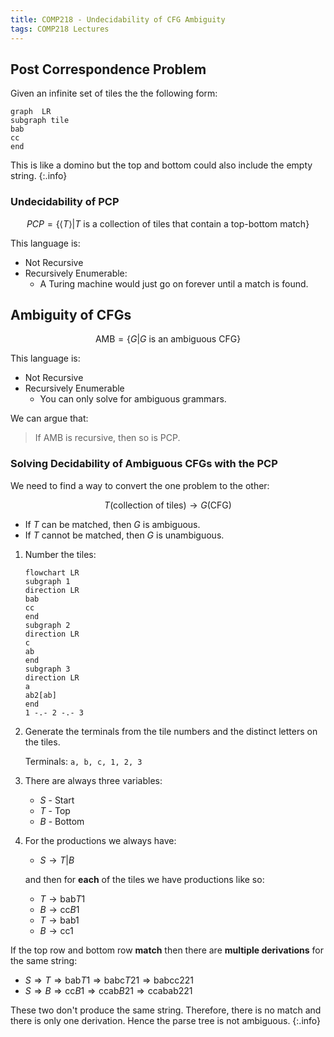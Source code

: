 ```yaml
---
title: COMP218 - Undecidability of CFG Ambiguity
tags: COMP218 Lectures
---
```


## Post Correspondence Problem
Given an infinite set of tiles the the following form:

```mermaid
graph  LR
subgraph tile
bab
cc
end
```

This is like a domino but the top and bottom could also include the empty string.
{:.info}

### Undecidability of PCP

$$
PCP = \{\langle T\rangle \vert T \text{ is a collection of tiles that contain a top-bottom match}\}
$$

This language is:

* Not Recursive
* Recursively Enumerable:
	* A Turing machine would just go on forever until a match is found.
	
## Ambiguity of CFGs

$$
\text{AMB}=\{G\vert G \text{ is an ambiguous CFG}\}
$$

This language is:

* Not Recursive
* Recursively Enumerable
	* You can only solve for ambiguous grammars. 

We can argue that:

> If $\text{AMB}$ is recursive, then so is $\text{PCP}$.

### Solving Decidability of Ambiguous CFGs with the PCP
We need to find a way to convert the one problem to the other:

$$
T(\text{collection of tiles})\rightarrow G(\text{CFG})
$$

* If $T$ can be matched, then $G$ is ambiguous.
* If $T$ cannot be matched, then $G$ is unambiguous.

1. Number the tiles:

	```mermaid
	flowchart LR
	subgraph 1
	direction LR
	bab
	cc
	end
	subgraph 2
	direction LR
	c
	ab
	end
	subgraph 3
	direction LR
	a
	ab2[ab]
	end
	1 -.- 2 -.- 3
	```
1. Generate the terminals from the tile numbers and the distinct letters on the tiles.
	
	Terminals: `a, b, c, 1, 2, 3`
1. There are always three variables:
	* $S$ - Start
	* $T$ - Top
	* $B$ - Bottom
1. For the productions we always have:
	* $S\rightarrow T\vert B$
	
	and then for **each** of the tiles we have productions like so:
	
	* $T\rightarrow \text{bab}T1$
	* $B\rightarrow \text{cc}B1$
	* $T\rightarrow \text{bab}1$
	* $B\rightarrow \text{cc}1$
	
If the top row and bottom row **match** then there are **multiple derivations** for the same string:

* $S\Rightarrow T\Rightarrow\text{bab}T1\Rightarrow\text{babc}T21\Rightarrow\text{babcc}221$
* $S\Rightarrow B\Rightarrow\text{cc}B1\Rightarrow\text{ccab}B21\Rightarrow\text{ccabab}221$

These two don't produce the same string. Therefore, there is no match and there is only one derivation. Hence the parse tree is not ambiguous.
{:.info}